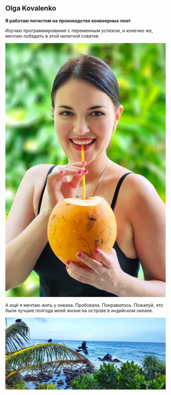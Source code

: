 ## Olga Kovalenko

**Я работаю логистом на производстве конвеерных лент**.

Изучаю программирование с переменным успехом, и конечно же, мечтаю победить в этой нелегкой схватке.

<img src="/img/1692889890793.jpg">

А ещё я мечтаю жить у океана. Пробовала. Понравилось.
Пожалуй, это были лучшие полгода моей жизни на острове в индийском океане.

<img src="/img/VN1jkDqFuEc.jpg">
